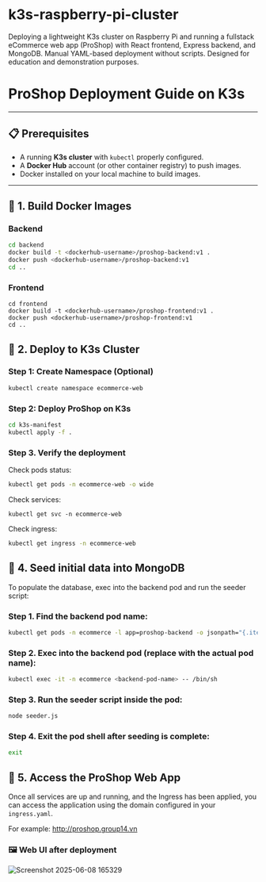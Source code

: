 # k3s-raspberry-pi-cluster
Deploying a lightweight K3s cluster on Raspberry Pi and running a fullstack eCommerce web app (ProShop) with React frontend, Express backend, and MongoDB. Manual YAML-based deployment without scripts. Designed for education and demonstration purposes.

# ProShop Deployment Guide on K3s

---

## 📋 Prerequisites

- A running **K3s cluster** with `kubectl` properly configured.
- A **Docker Hub** account (or other container registry) to push images.
- Docker installed on your local machine to build images.

---

## 🚀 1. Build Docker Images

### Backend

```bash
cd backend
docker build -t <dockerhub-username>/proshop-backend:v1 .
docker push <dockerhub-username>/proshop-backend:v1
cd ..
```
### Frontend
```
cd frontend
docker build -t <dockerhub-username>/proshop-frontend:v1 .
docker push <dockerhub-username>/proshop-frontend:v1
cd ..
```

## 🚀  2. Deploy to K3s Cluster

### Step 1: Create Namespace (Optional)
```bash
kubectl create namespace ecommerce-web
```
### Step 2: Deploy ProShop on K3s
```bash
cd k3s-manifest
kubectl apply -f .
```
### Step 3. Verify the deployment

Check pods status:
```bash
kubectl get pods -n ecommerce-web -o wide
```
Check services:
```
kubectl get svc -n ecommerce-web
```
Check ingress:
```bash
kubectl get ingress -n ecommerce-web
```
## 🚀 4. Seed initial data into MongoDB

To populate the database, exec into the backend pod and run the seeder script:
### Step 1. Find the backend pod name:
```bash
kubectl get pods -n ecommerce -l app=proshop-backend -o jsonpath="{.items[0].metadata.name}"
```
### Step 2. Exec into the backend pod (replace <backend-pod-name> with the actual pod name):
```bash
kubectl exec -it -n ecommerce <backend-pod-name> -- /bin/sh
```
### Step 3. Run the seeder script inside the pod:
```bash
node seeder.js
```
### Step 4. Exit the pod shell after seeding is complete:
```bash
exit
```
## 🚀 5. Access the ProShop Web App
Once all services are up and running, and the Ingress has been applied, you can access the application using the domain configured in your `ingress.yaml`.

For example: http://proshop.group14.vn

### 🖼️ Web UI after deployment

![Screenshot 2025-06-08 165329](https://github.com/user-attachments/assets/e2079327-5104-4152-ac74-e4ffe259d920)

